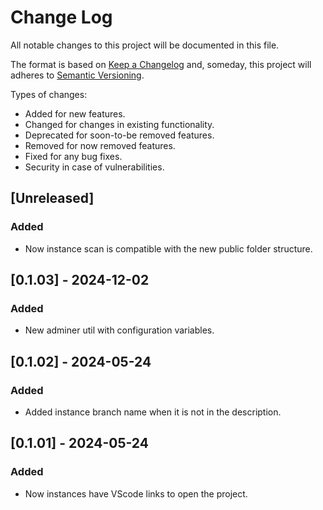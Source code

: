 # Change Log

All notable changes to this project will be documented in this file.

The format is based on [Keep a Changelog](http://keepachangelog.com/)
and, someday, this project will adheres to [Semantic Versioning](http://semver.org/).

Types of changes:

- Added for new features.
- Changed for changes in existing functionality.
- Deprecated for soon-to-be removed features.
- Removed for now removed features.
- Fixed for any bug fixes.
- Security in case of vulnerabilities.

## [Unreleased]

### Added

- Now instance scan is compatible with the new public folder structure.

## [0.1.03] - 2024-12-02

### Added

- New adminer util with configuration variables.

## [0.1.02] - 2024-05-24

### Added

- Added instance branch name when it is not in the description.

## [0.1.01] - 2024-05-24

### Added

- Now instances have VScode links to open the project.
